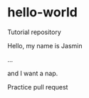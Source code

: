 # hello-world
Tutorial repository

Hello, my name is Jasmin 

...

and I want a nap. 

Practice pull request
